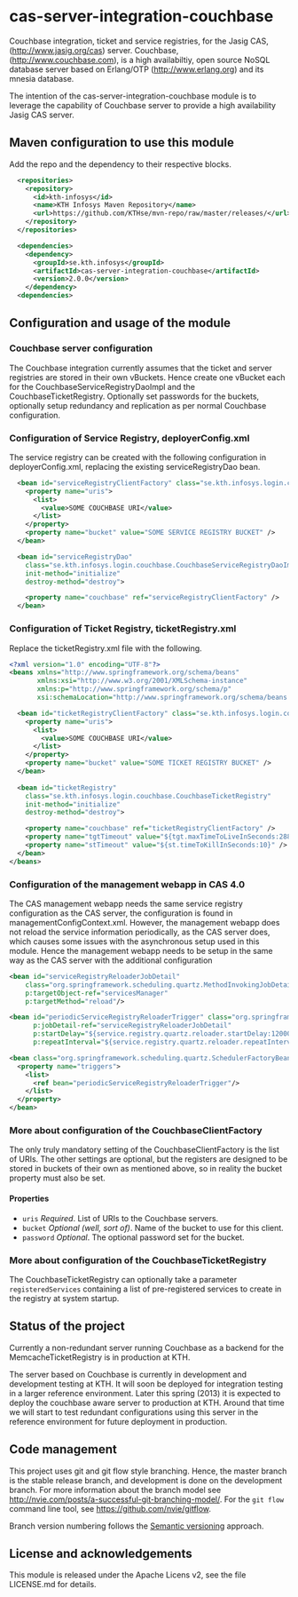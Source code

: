cas-server-integration-couchbase
================================

Couchbase integration, ticket and service registries, for the Jasig CAS,
(http://www.jasig.org/cas) server. Couchbase, (http://www.couchbase.com), 
is a high availabiltiy, open source NoSQL database server based on 
Erlang/OTP (http://www.erlang.org) and its mnesia database.

The intention of the cas-server-integration-couchbase module is to leverage
the capability of Couchbase server to provide a high availability Jasig CAS server.


## Maven configuration to use this module ##

Add the repo and the dependency to their respective blocks.

```xml
  <repositories>
    <repository>
      <id>kth-infosys</id>
      <name>KTH Infosys Maven Repository</name>
      <url>https://github.com/KTHse/mvn-repo/raw/master/releases/</url>
    </repository>
  </repositories>

  <dependencies>
    <dependency>
      <groupId>se.kth.infosys</groupId>
      <artifactId>cas-server-integration-couchbase</artifactId>
      <version>2.0.0</version>
    </dependency>
  <dependencies>
```


## Configuration and usage of the module ##

### Couchbase server configuration ###

The Couchbase integration currently assumes that the ticket and server registries are stored
in their own vBuckets. Hence create one vBucket each for the CouchbaseServiceRegistryDaoImpl
and the CouchbaseTicketRegistry. Optionally set passwords for the buckets, optionally setup
redundancy and replication as per normal Couchbase configuration.


### Configuration of Service Registry, deployerConfig.xml ###

The service registry can be created with the following configuration in deployerConfig.xml,
replacing the existing serviceRegistryDao bean.

```xml
  <bean id="serviceRegistryClientFactory" class="se.kth.infosys.login.couchbase.CouchbaseClientFactory">
    <property name="uris">
      <list>
        <value>SOME COUCHBASE URI</value>
      </list>
    </property>
    <property name="bucket" value="SOME SERVICE REGISTRY BUCKET" />
  </bean>

  <bean id="serviceRegistryDao"
    class="se.kth.infosys.login.couchbase.CouchbaseServiceRegistryDaoImpl"
    init-method="initialize"
    destroy-method="destroy">

    <property name="couchbase" ref="serviceRegistryClientFactory" />
  </bean>
```


### Configuration of Ticket Registry, ticketRegistry.xml ###

Replace the ticketRegistry.xml file with the following.

```xml
<?xml version="1.0" encoding="UTF-8"?>
<beans xmlns="http://www.springframework.org/schema/beans"
       xmlns:xsi="http://www.w3.org/2001/XMLSchema-instance"
       xmlns:p="http://www.springframework.org/schema/p"
       xsi:schemaLocation="http://www.springframework.org/schema/beans http://www.springframework.org/schema/beans/spring-beans-3.2.xsd">

  <bean id="ticketRegistryClientFactory" class="se.kth.infosys.login.couchbase.CouchbaseClientFactory">
    <property name="uris">
      <list>
        <value>SOME COUCHBASE URI</value>
      </list>
    </property>          
    <property name="bucket" value="SOME TICKET REGISTRY BUCKET" />
  </bean>
  
  <bean id="ticketRegistry"
    class="se.kth.infosys.login.couchbase.CouchbaseTicketRegistry"
    init-method="initialize"
    destroy-method="destroy">

    <property name="couchbase" ref="ticketRegistryClientFactory" />
    <property name="tgtTimeout" value="${tgt.maxTimeToLiveInSeconds:28800}" />
    <property name="stTimeout" value="${st.timeToKillInSeconds:10}" />
  </bean>
</beans>
```

### Configuration of the management webapp in CAS 4.0 ###

The CAS management webapp needs the same service registry configuration as the CAS server,
the configuration is found in managementConfigContext.xml. However, the management webapp 
does not reload the service information periodically, as the CAS server does, which
causes some issues with the asynchronous setup used in this module. Hence the management
webapp needs to be setup in the same way as the CAS server with the additional configuration

```xml
<bean id="serviceRegistryReloaderJobDetail"
    class="org.springframework.scheduling.quartz.MethodInvokingJobDetailFactoryBean"
    p:targetObject-ref="servicesManager"
    p:targetMethod="reload"/>

<bean id="periodicServiceRegistryReloaderTrigger" class="org.springframework.scheduling.quartz.SimpleTriggerBean"
      p:jobDetail-ref="serviceRegistryReloaderJobDetail"
      p:startDelay="${service.registry.quartz.reloader.startDelay:120000}"
      p:repeatInterval="${service.registry.quartz.reloader.repeatInterval:120000}"/>

<bean class="org.springframework.scheduling.quartz.SchedulerFactoryBean">
  <property name="triggers">
    <list>
      <ref bean="periodicServiceRegistryReloaderTrigger"/>
    </list>
  </property>
</bean>
```

### More about configuration of the CouchbaseClientFactory ###

The only truly mandatory setting of the CouchbaseClientFactory is the list of URIs.
The other settings are optional, but the registers are designed to be stored in buckets
of their own as mentioned above, so in reality the bucket property must also be set.


#### Properties ####

* `uris` _Required_. List of URIs to the Couchbase servers.
* `bucket` _Optional (well, sort of)_. Name of the bucket to use for this client.
* `password` _Optional_. The optional password set for the bucket.


### More about configuration of the CouchbaseTicketRegistry ###

The CouchbaseTicketRegistry can optionally take a parameter `registeredServices` 
containing a list of pre-registered services to create in the registry at system
startup.


## Status of the project ##

Currently a non-redundant server running Couchbase as a backend for the 
MemcacheTicketRegistry is in production at KTH.

The server based on Couchbase is currently in development and development testing at KTH.
It will soon be deployed for integration testing in a larger reference environment.
Later this spring (2013) it is expected to deploy the couchbase aware server to production 
at KTH. Around that time we will start to test redundant configurations using this server
in the reference environment for future deployment in production.  


## Code management ##

This project uses git and git flow style branching. Hence, the master branch 
is the stable release branch, and development is done on the development 
branch. For more information about the branch model see 
http://nvie.com/posts/a-successful-git-branching-model/.
For the `git flow` command line tool, see https://github.com/nvie/gitflow.

Branch version numbering follows the [Semantic versioning](http://semver.org) 
approach.


## License and acknowledgements ##


This module is released under the Apache Licens v2, see the file LICENSE.md
for details.
